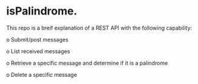 # isPalindrome.
This repo is a breif explanation of a REST API with the following capability:

o Submit/post messages

o List received messages

o Retrieve a specific message and determine if it is a palindrome

o Delete a specific message
